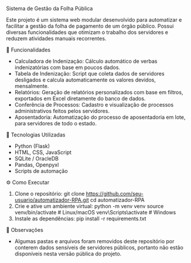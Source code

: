 Sistema de Gestão da Folha Pública

Este projeto é um sistema web modular desenvolvido para automatizar e facilitar a gestão da folha de pagamento de um órgão público. Possui diversas funcionalidades que otimizam o trabalho dos servidores e reduzem atividades manuais recorrentes.

📌 Funcionalidades
- Calculadora de Indenização: Cálculo automático de verbas indenizatórias com base em poucos dados.
- Tabela de Indenização: Script que coleta dados de servidores desligados e calcula automaticamente os valores devidos, mensalmente.
- Relatórios: Geração de relatórios personalizados com base em filtros, exportados em Excel diretamente do banco de dados.
- Conferência de Processos: Cadastro e visualização de processos administrativos feitos pelos servidores.
- Aposentadoria: Automatização do processo de aposentadoria em lote, para servidores de todo o estado.

🚀 Tecnologias Utilizadas

- Python (Flask)
- HTML, CSS, JavaScript
- SQLite / OracleDB
- Pandas, Openpyxl
- Scripts de automação

⚙️ Como Executar
1. Clone o repositório:
    git clone https://github.com/seu-usuario/automatizador-RPA.git
    cd automatizador-RPA
2. Crie e ative um ambiente virtual:
    python -m venv venv
    source venv/bin/activate  # Linux/macOS
    venv\Scripts\activate     # Windows
3. Instale as dependências:
    pip install -r requirements.txt

📌 Observações
- Algumas pastas e arquivos foram removidos deste repositório por conterem dados sensíveis de servidores públicos, portanto não estão disponíveis nesta versão pública do projeto.
